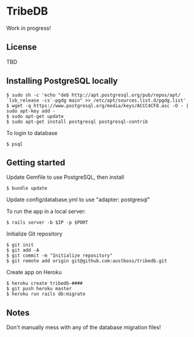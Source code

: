 # TribeDB

Work in progress!

## License

TBD

## Installing PostgreSQL locally

```
$ sudo sh -c 'echo "deb http://apt.postgresql.org/pub/repos/apt/ `lsb_release -cs`-pgdg main" >> /etc/apt/sources.list.d/pgdg.list'
$ wget -q https://www.postgresql.org/media/keys/ACCC4CF8.asc -O - | sudo apt-key add -
$ sudo apt-get update
$ sudo apt-get install postgresql postgresql-contrib
```

To login to database

```
$ psql
```


## Getting started

Update Gemfile to use PostgreSQL, then install

```
$ bundle update
```

Update config/database.yml to use "adapter: postgresql"


To run the app in a local server:

```
$ rails server -b $IP -p $PORT
```

Initialize Git repository

```
$ git init
$ git add -A
$ git commit -m "Initialize repository"
$ git remote add origin git@github.com:austboss/tribedb.git
```

Create app on Heroku

``` 
$ heroku create tribedb-####
$ git push heroku master
$ heroku run rails db:migrate
```


## Notes

Don't manually mess with any of the database migration files!